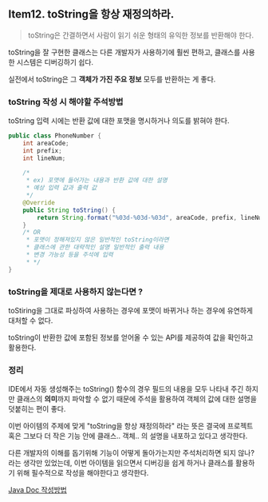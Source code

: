 ## Item12. toString을 항상 재정의하라.

> toString은 간결하면서 사람이 읽기 쉬운 형태의 유익한 정보를 반환해야 한다.

toString을 잘 구현한 클래스는 다른 개발자가 사용하기에 훨씬 편하고,
클래스를 사용한 시스템은 디버깅하기 쉽다.

실전에서 toString은 그 **객체가 가진 주요 정보** 모두를 반환하는 게 좋다.

### toString 작성 시 해야할 주석방법

toString 입력 시에는 반환 값에 대한 포맷을 명시하거나 의도를 밝혀야 한다.

```java
public class PhoneNumber {
    int areaCode;
    int prefix;
    int lineNum;
    
    /*
     * ex) 포맷에 들어가는 내용과 반환 값에 대한 설명
     * 예상 입력 값과 출력 값            
     */
    @Override
    public String toString() {
        return String.format("%03d-%03d-%03d", areaCode, prefix, lineNum);
    }
    /* OR
     * 포맷이 정해져있지 않은 일반적인 toString이라면
     * 클래스에 관한 대략적인 설명 일반적인 출력 내용
     * 변경 가능성 등을 주석에 입력
     * */
}
```

### toString을 제대로 사용하지 않는다면 ?

toStiring을 그대로 파싱하여 사용하는 경우에 포맷이 바뀌거나 하는 경우에 유연하게 대처할 수 없다.

toString이 반환한 값에 포함된 정보를 얻어올 수 있는 API를 제공하여 값을 확인하고 활용한다.

### 정리

IDE에서 자동 생성해주는 toString() 함수의 경우 필드의 내용을 모두 나타내 주긴 하지만
클래스의 **의미**까지 파악할 수 없기 때문에 주석을 활용하여 객체의 값에 대한 설명을 덧붙히는 편이 좋다.

이번 아이템의 주제에 맞게 "toString을 항상 재정의하라" 라는 뜻은 결국에 프로젝트 
혹은 그보다 더 작은 기능 안에 클래스.. 객체.. 의 설명을 내포하고 있다고 생각한다.

다른 개발자의 이해를 돕기위해 기능이 어떻게 돌아가는지만 주석처리하면 되지 않나? 라는 생각만 있었는데,
이번 아이템을 읽으면서 디버깅을 쉽게 하거나 클래스를 활용하기 위해 필수적으로 작성을 해야한다고 생각한다.


[Java Doc 작성방법](https://johngrib.github.io/wiki/java/javadoc/)

